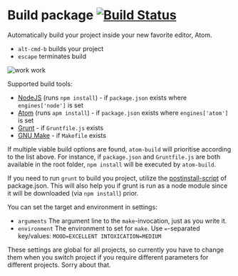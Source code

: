 # Build package [![Build Status](https://travis-ci.org/noseglid/atom-build.svg?branch=master)](https://travis-ci.org/noseglid/atom-build)

Automatically build your project inside your new favorite editor, Atom.

  * `alt-cmd-b` builds your project
  * `escape` terminates build

![work work](http://noseglid.github.io/atom-build.gif)

Supported build tools:

  * [NodeJS](http://nodejs.org) (runs `npm install`) - if `package.json` exists where `engines['node']` is set
  * [Atom](http://atom.io) (runs `apm install`) - if `package.json` exists where `engines['atom']` is set
  * [Grunt](http://gruntjs.com/) - if `Gruntfile.js` exists
  * [GNU Make](https://www.gnu.org/software/make/) - if `Makefile` exists

If multiple viable build options are found, `atom-build` will
prioritise according to the list above. For instance, if `package.json` and
`Gruntfile.js` are both available in the root folder, `npm install` will be
executed by `atom-build`.

If you need to run `grunt` to build you project,
utilize the [postinstall-script](https://www.npmjs.org/doc/misc/npm-scripts.html) of
package.json. This will also help you if grunt is run as a node module since it
will be downloaded (via `npm install`) prior.

You can set the target and environment in settings:

  * `arguments` The argument line to the `make`-invocation, just as you write it.
  * `environment` The environment to set for `make`. Use `=`-separated key/values: `MOOD=EXCELLENT INTOXICATION=MEDIUM`

These settings are global for all projects, so currently you have to change them
when you switch project if you require different parameters for different projects.
Sorry about that.
